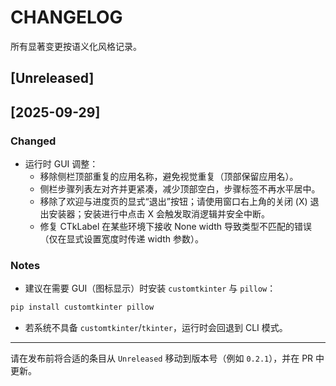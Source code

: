 # CHANGELOG

所有显著变更按语义化风格记录。

## [Unreleased]

## [2025-09-29]

### Changed

- 运行时 GUI 调整：
  - 移除侧栏顶部重复的应用名称，避免视觉重复（顶部保留应用名）。
  - 侧栏步骤列表左对齐并更紧凑，减少顶部空白，步骤标签不再水平居中。
  - 移除了欢迎与进度页的显式“退出”按钮；请使用窗口右上角的关闭 (X) 退出安装器；安装进行中点击 X 会触发取消逻辑并安全中断。
  - 修复 CTkLabel 在某些环境下接收 None width 导致类型不匹配的错误（仅在显式设置宽度时传递 width 参数）。

### Notes

- 建议在需要 GUI（图标显示）时安装 `customtkinter` 与 `pillow`：

```powershell
pip install customtkinter pillow
```

- 若系统不具备 `customtkinter`/`tkinter`，运行时会回退到 CLI 模式。

---

请在发布前将合适的条目从 `Unreleased` 移动到版本号（例如 `0.2.1`），并在 PR 中更新。
